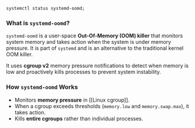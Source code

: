 ```shell
systemctl status systemd-oomd;
```
### What is `systemd-oomd`?
`systemd-oomd` is a user-space **Out-Of-Memory (OOM) killer** that monitors system memory and takes action when the system is under memory pressure. It is part of `systemd` and is an alternative to the traditional kernel OOM killer.

It uses **cgroup v2** memory pressure notifications to detect when memory is low and proactively kills processes to prevent system instability.

### How `systemd-oomd` Works
- Monitors **memory pressure** in [[Linux cgroup]].
- When a cgroup exceeds thresholds (`memory.low` and `memory.swap.max`), it takes action.
- Kills **entire cgroups** rather than individual processes.